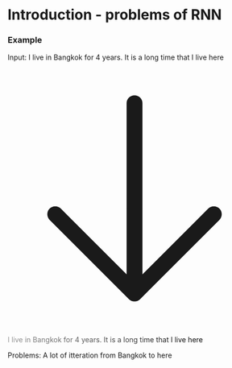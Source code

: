 # Introduction - problems of RNN

### Example
<div class="text-center pt-3">
  Input: <span>I live in Bangkok for 4 years. It is a long time that I live here</span>

  <svg xmlns="http://www.w3.org/2000/svg" fill="none" viewBox="0 0 24 24" stroke-width="1.5" stroke="currentColor" class="w-6 h-6">
    <path stroke-linecap="round" stroke-linejoin="round" d="M19.5 13.5L12 21m0 0l-7.5-7.5M12 21V3" />
  </svg>


  <p class="mb-0">
    <span class="gradient-gray-black">I live in Bangkok for 4 years. It is a long time that I live here</span>
  </p>


  <span class="block text-bold text-large mt-3">Problems: A lot of itteration from <span class="text-red">Bangkok</span> to <span class="text-red">here</span></span>
</div>

<style>
.gradient-gray-black{
  background-color: #000;
  background-image: linear-gradient(45deg, #999, #000);
  background-size: 100%;
  -webkit-background-clip: text;
  -moz-background-clip: text;
  -webkit-text-fill-color: transparent;
  -moz-text-fill-color: transparent;
}
svg{
  display: block;
  margin: 20px auto;
}
</style>
